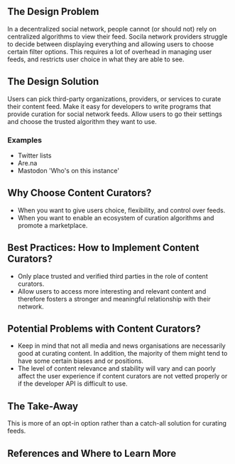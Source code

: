 ## The Design Problem

In a decentralized social network, people cannot (or should not) rely on
centralized algorithms to view their feed. Socila network providers struggle to
decide between displaying everything and allowing users to choose certain
filter options. This requires a lot of overhead in managing user feeds, and
restricts user choice in what they are able to see.

## The Design Solution

Users can pick third-party organizations, providers, or services to curate
their content feed. Make it easy for developers to write programs that provide
curation for social network feeds. Allow users to go their settings and choose
the trusted algorithm they want to use.

### Examples

- Twitter lists
- Are.na
- Mastodon 'Who's on this instance'

## Why Choose Content Curators?

- When you want to give users choice, flexibility, and control over feeds.
- When you want to enable an ecosystem of curation algorithms and promote
  a marketplace.

## Best Practices: How to Implement Content Curators?

- Only place trusted and verified third parties in the role of content curators.
- Allow users to access more interesting and relevant content and therefore
  fosters a stronger and meaningful relationship with their network.

## Potential Problems with Content Curators?

- Keep in mind that not all media and news organisations are necessarily good
  at curating content. In addition, the majority of them might tend to have
  some certain biases and or positions.
- The level of content relevance and stability will vary and can poorly affect
  the user experience if content curators are not vetted properly or if the
  developer API is difficult to use.

## The Take-Away

This is more of an opt-in option rather than a catch-all solution for curating feeds.

## References and Where to Learn More
